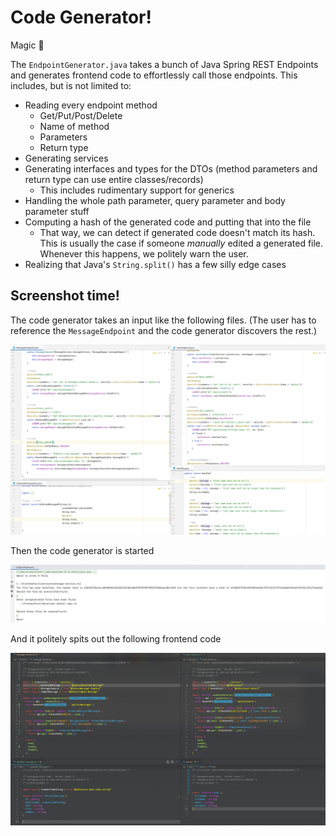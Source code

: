 # Code Generator!

Magic 🌈

The `EndpointGenerator.java` takes a bunch of Java Spring REST Endpoints and generates frontend code to effortlessly call those endpoints. This includes, but is not limited to:

- Reading every endpoint method
    - Get/Put/Post/Delete
    - Name of method
    - Parameters
    - Return type
- Generating services
- Generating interfaces and types for the DTOs (method parameters and return type can use entire classes/records)
    - This includes rudimentary support for generics
- Handling the whole path parameter, query parameter and body parameter stuff
- Computing a hash of the generated code and putting that into the file
    - That way, we can detect if generated code doesn't match its hash. This is usually the case if someone *manually* edited a generated file. Whenever this happens, we politely warn the user.
- Realizing that Java's `String.split()` has a few silly edge cases


## Screenshot time!

The code generator takes an input like the following files.
(The user has to reference the `MessageEndpoint` and the code generator discovers the rest.)

![Input](./input.png)


Then the code generator is started


![Running the code generator](./run.png)


And it politely spits out the following frontend code

![Generated output](./output.png)
